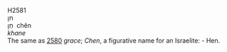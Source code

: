 <body>
  <p>H2581<br>  חן  <br> חֵן  ‎  chên  <br><i>khane </i><br>The same as <a href="h2580.htm">2580</a>  <i>grace</i>; <i>Chen</i>, a figurative name for an Israelite: - Hen.<br></p>
 </body>